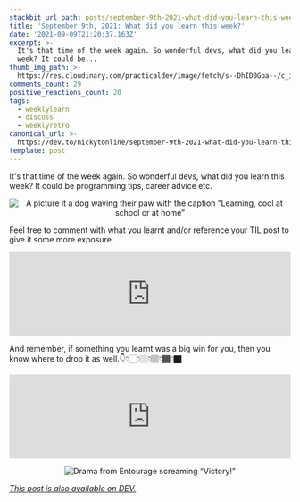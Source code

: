 ```yaml
---
stackbit_url_path: posts/september-9th-2021-what-did-you-learn-this-week-184i
title: 'September 9th, 2021: What did you learn this week?'
date: '2021-09-09T21:20:37.163Z'
excerpt: >-
  It's that time of the week again. So wonderful devs, what did you learn this
  week? It could be...
thumb_img_path: >-
  https://res.cloudinary.com/practicaldev/image/fetch/s--DhID0Gpa--/c_imagga_scale,f_auto,fl_progressive,h_420,q_auto,w_1000/https://dev-to-uploads.s3.amazonaws.com/uploads/articles/yp7rohshzpdy13jwtx5l.jpeg
comments_count: 29
positive_reactions_count: 20
tags:
  - weeklylearn
  - discuss
  - weeklyretro
canonical_url: >-
  https://dev.to/nickytonline/september-9th-2021-what-did-you-learn-this-week-184i
template: post
---
```

It's that time of the week again. So wonderful devs, what did you learn this week? It could be programming tips, career advice etc.

<center>

![A picture it a dog waving their paw with the caption “Learning, cool at school or at home”](https://media.giphy.com/media/1xpm1nTQiRL96Di3Q6/giphy.gif)
</center>

Feel free to comment with what you learnt and/or reference your TIL post to give it some more exposure.


<iframe class="liquidTag" src="https://dev.to/embed/tag?args=todayilearned" style="border: 0; width: 100%;"></iframe>


And remember, if something you learnt was a big win for you, then you know where to drop it as well.👇👇🏻👇🏼👇🏽👇🏾👇🏿


<iframe class="liquidTag" src="https://dev.to/embed/link?args=https%3A%2F%2Fdev.to%2Fdevteam%2Fwhat-was-your-win-this-week-1mc2" style="border: 0; width: 100%;"></iframe>


<center>

![Drama from Entourage screaming “Victory!”](https://media.giphy.com/media/lnlAifQdenMxW/giphy.gif)
</center>

*[This post is also available on DEV.](https://dev.to/nickytonline/september-9th-2021-what-did-you-learn-this-week-184i)*


<script>
const parent = document.getElementsByTagName('head')[0];
const script = document.createElement('script');
script.type = 'text/javascript';
script.src = 'https://cdnjs.cloudflare.com/ajax/libs/iframe-resizer/4.1.1/iframeResizer.min.js';
script.charset = 'utf-8';
script.onload = function() {
    window.iFrameResize({}, '.liquidTag');
};
parent.appendChild(script);
</script>    
